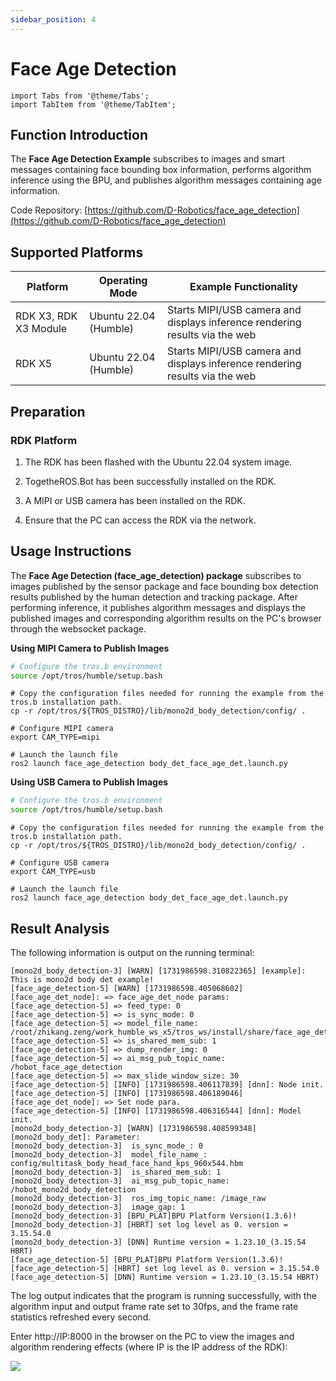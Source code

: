 ```yaml
---
sidebar_position: 4
---
```


# Face Age Detection

```mdx-code-block
import Tabs from '@theme/Tabs';
import TabItem from '@theme/TabItem';
```

## Function Introduction

The **Face Age Detection Example** subscribes to images and smart messages containing face bounding box information,
performs algorithm inference using the BPU, and publishes algorithm messages containing age information.

Code Repository: [https://github.com/D-Robotics/face_age_detection](https://github.com/D-Robotics/face_age_detection)

## Supported Platforms

| Platform              | Operating Mode        | Example Functionality                                                       |
|-----------------------|-----------------------|-----------------------------------------------------------------------------|
| RDK X3, RDK X3 Module | Ubuntu 22.04 (Humble) | Starts MIPI/USB camera and displays inference rendering results via the web |
| RDK X5                | Ubuntu 22.04 (Humble) | Starts MIPI/USB camera and displays inference rendering results via the web |

## Preparation

### RDK Platform

1. The RDK has been flashed with the Ubuntu 22.04 system image.

2. TogetheROS.Bot has been successfully installed on the RDK.

3. A MIPI or USB camera has been installed on the RDK.

4. Ensure that the PC can access the RDK via the network.

## Usage Instructions

The **Face Age Detection (face_age_detection) package** subscribes to images published by the sensor package and face
bounding box detection results published by the human detection and tracking package. After performing inference, it
publishes algorithm messages and displays the published images and corresponding algorithm results on the PC's browser
through the websocket package.

**Using MIPI Camera to Publish Images**

```bash
# Configure the tros.b environment
source /opt/tros/humble/setup.bash
```

```shell
# Copy the configuration files needed for running the example from the tros.b installation path.
cp -r /opt/tros/${TROS_DISTRO}/lib/mono2d_body_detection/config/ .

# Configure MIPI camera
export CAM_TYPE=mipi

# Launch the launch file
ros2 launch face_age_detection body_det_face_age_det.launch.py
```

**Using USB Camera to Publish Images**

```bash
# Configure the tros.b environment
source /opt/tros/humble/setup.bash
```

```shell
# Copy the configuration files needed for running the example from the tros.b installation path.
cp -r /opt/tros/${TROS_DISTRO}/lib/mono2d_body_detection/config/ .

# Configure USB camera
export CAM_TYPE=usb

# Launch the launch file
ros2 launch face_age_detection body_det_face_age_det.launch.py
```

## Result Analysis

The following information is output on the running terminal:

```shell
[mono2d_body_detection-3] [WARN] [1731986598.310822365] [example]: This is mono2d body det example!
[face_age_detection-5] [WARN] [1731986598.405068602] [face_age_det_node]: => face_age_det_node params:
[face_age_detection-5] => feed_type: 0
[face_age_detection-5] => is_sync_mode: 0
[face_age_detection-5] => model_file_name: /root/zhikang.zeng/work_humble_ws_x5/tros_ws/install/share/face_age_detection/config/faceAge.hbm
[face_age_detection-5] => is_shared_mem_sub: 1
[face_age_detection-5] => dump_render_img: 0
[face_age_detection-5] => ai_msg_pub_topic_name: /hobot_face_age_detection
[face_age_detection-5] => max_slide_window_size: 30
[face_age_detection-5] [INFO] [1731986598.406117839] [dnn]: Node init.
[face_age_detection-5] [INFO] [1731986598.406189046] [face_age_det_node]: => Set node para.
[face_age_detection-5] [INFO] [1731986598.406316544] [dnn]: Model init.
[mono2d_body_detection-3] [WARN] [1731986598.408599348] [mono2d_body_det]: Parameter:
[mono2d_body_detection-3]  is_sync_mode_: 0
[mono2d_body_detection-3]  model_file_name_: config/multitask_body_head_face_hand_kps_960x544.hbm
[mono2d_body_detection-3]  is_shared_mem_sub: 1
[mono2d_body_detection-3]  ai_msg_pub_topic_name: /hobot_mono2d_body_detection
[mono2d_body_detection-3]  ros_img_topic_name: /image_raw
[mono2d_body_detection-3]  image_gap: 1
[mono2d_body_detection-3] [BPU_PLAT]BPU Platform Version(1.3.6)!
[mono2d_body_detection-3] [HBRT] set log level as 0. version = 3.15.54.0
[mono2d_body_detection-3] [DNN] Runtime version = 1.23.10_(3.15.54 HBRT)
[face_age_detection-5] [BPU_PLAT]BPU Platform Version(1.3.6)!
[face_age_detection-5] [HBRT] set log level as 0. version = 3.15.54.0
[face_age_detection-5] [DNN] Runtime version = 1.23.10_(3.15.54 HBRT)
```

The log output indicates that the program is running successfully, with the algorithm input and output frame rate set to
30fps, and the frame rate statistics refreshed every second.

Enter http://IP:8000 in the browser on the PC to view the images and algorithm rendering effects (where IP is the IP
address of the RDK):

![](https://rdk-doc.oss-cn-beijing.aliyuncs.com/doc/img/05_Robot_development/03_boxs/function/image/box_adv/face_age_det_render.png)

